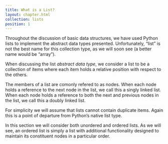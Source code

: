 ```yaml
---
title: What is a List?
layout: chapter.html
collection: lists
position: 1
---
```


Throughout the discussion of basic data structures, we have used Python lists to implement the abstract data types presented. Unfortunately, “list” is not the best name for this collection type, as we will soon see (a better name would be “array”).

When discussing the list _abstract data type_, we consider a list to be a collection of items where each item holds a relative position with respect to the others.

The members of a list are comonly refered to as nodes. When each node holds a reference to the next node in the list, we call this a singly linked list. When each node holds a reference to both the next and previous nodes in the list, we call this a doubly linked list.

For simplicity we will assume that lists cannot contain duplicate items. Again this is a point of departure from Python’s native list type.

In this section we will consider both unordered and ordered lists. As we will see, an ordered list is simply a list with additional functionality designed to maintain its constituent nodes in a particular order.
